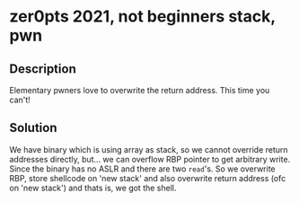 # zer0pts 2021, not beginners stack, pwn

## Description
Elementary pwners love to overwrite the return address. This time you can't!

## Solution
We have binary which is using array as stack, so we cannot override return addresses directly, but... we can overflow RBP pointer to get arbitrary write. Since the binary has no ASLR and there are two `read`'s. So we overwrite RBP, store shellcode on 'new stack' and also overwrite return address (ofc on 'new stack') and thats is, we got the shell.
